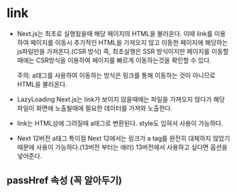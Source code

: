 # link

- Next.js는 최초로 실행됬을때 해당 페이지의 HTML을 불러온다.
  이때 link를 이용하여 페이지를 이동시 추가적인 HTML을 가져오지 않고
  이동한 페이지에 해당하는 js파일만을 가져온다.(CSR 방식)
  즉, 최초실행은 SSR 방식이지만 페이지를 이동할때에는 CSR방식을 이용하여 페이지를 빠르게 이동하는것을 확인할 수 있다.

  주의: a태그를 사용하여 이동하는 방식은 링크를 통해 이동하는 것이 아니므로 HTML을 불러온다.

- LazyLoading
  Next.js는 link가 보이지 않을때에는 파일을 가져오지 않다가 해당 파일이 화면에 노출될때에
  필요한 데이터를 가져와 노출한다.

- link는 HTML상에 그려질때 a태그로 변환된다.
  style도 입혀서 사용이 가능하다.

- Next 12버전 <Link></Link> a태그 특이점
  Next 12에서는 링크가 a tag를 완전히 대체하지 않았기 때문에
  사용이 가능하다.(13버전 부터는 애러)
  13버전에서 사용하고 싶다면 <Link legacyBehavior> 옵션을 넣어준다.

## passHref 속성 (꼭 알아두기)
